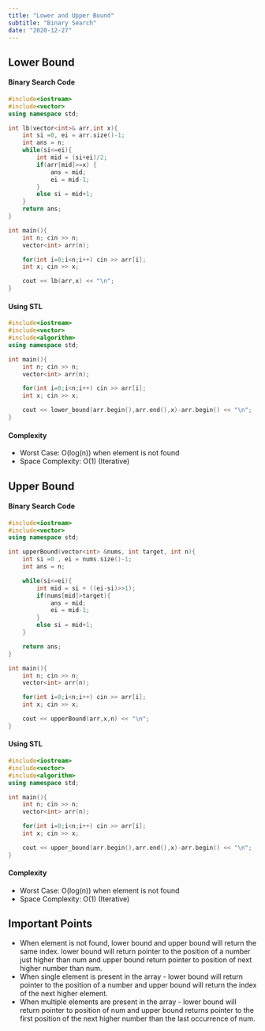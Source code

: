 ```yaml
---
title: "Lower and Upper Bound"
subtitle: "Binary Search"
date: "2020-12-27"
---
```




## Lower Bound


#### Binary Search Code

```cpp
#include<iostream>
#include<vector>
using namespace std;

int lb(vector<int>& arr,int x){
    int si =0, ei = arr.size()-1;
    int ans = n;
    while(si<=ei){
        int mid = (si+ei)/2;
        if(arr[mid]>=x) {
            ans = mid;
            ei = mid-1;
        }
        else si = mid+1;
    }
    return ans;
}

int main(){
    int n; cin >> n;
    vector<int> arr(n);

    for(int i=0;i<n;i++) cin >> arr[i];
    int x; cin >> x;

    cout << lb(arr,x) << "\n";
}
```

#### Using STL


```cpp
#include<iostream>
#include<vector>
#include<algorithm>
using namespace std;

int main(){
    int n; cin >> n;
    vector<int> arr(n);

    for(int i=0;i<n;i++) cin >> arr[i];
    int x; cin >> x;

    cout << lower_bound(arr.begin(),arr.end(),x)-arr.begin() << "\n";
}
```

#### Complexity

- Worst Case: O(log(n)) when element is not found
- Space Complexity: O(1) (Iterative)



## Upper Bound

#### Binary Search Code

```cpp
#include<iostream>
#include<vector>
using namespace std;

int upperBound(vector<int> &nums, int target, int n){
	int si =0 , ei = nums.size()-1;
    int ans = n;

	while(si<=ei){
		int mid = si + ((ei-si)>>1);
		if(nums[mid]>target){
            ans = mid;
            ei = mid-1;
        }
        else si = mid+1;
	}

    return ans;
}

int main(){
    int n; cin >> n;
    vector<int> arr(n);

    for(int i=0;i<n;i++) cin >> arr[i];
    int x; cin >> x;

    cout << upperBound(arr,x,n) << "\n";
}
```

#### Using STL


```cpp
#include<iostream>
#include<vector>
#include<algorithm>
using namespace std;

int main(){
    int n; cin >> n;
    vector<int> arr(n);

    for(int i=0;i<n;i++) cin >> arr[i];
    int x; cin >> x;

    cout << upper_bound(arr.begin(),arr.end(),x)-arr.begin() << "\n";
}
```

#### Complexity

- Worst Case: O(log(n)) when element is not found
- Space Complexity: O(1) (Iterative)

## Important Points
- When element is not found, lower bound and upper bound will return the same index. lower bound will return pointer to the position of a number just higher than num and upper bound return pointer to position of next higher number than num.
- When single element is present in the array - lower bound will return pointer to the position of a number and upper bound will return the index of the next higher element.
- When multiple elements are present in the array - lower bound will return pointer to position of num and upper bound returns pointer to the first position of the next higher number than the last occurrence of num. 

